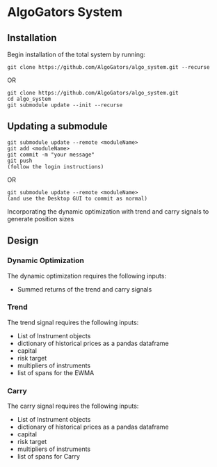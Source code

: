 
# AlgoGators System
## Installation
Begin installation of the total system by running:
```
git clone https://github.com/AlgoGators/algo_system.git --recurse
```
OR
```
git clone https://github.com/AlgoGators/algo_system.git
cd algo_system
git submodule update --init --recurse
```

## Updating a submodule
```
git submodule update --remote <moduleName>
git add <moduleName>
git commit -m "your message"
git push
(follow the login instructions)
```
OR
```
git submodule update --remote <moduleName>
(and use the Desktop GUI to commit as normal)
```

Incorporating the dynamic optimization with trend and carry signals to generate position sizes
## Design

### Dynamic Optimization
The dynamic optimization requires the following inputs:
- Summed returns of the trend and carry signals

### Trend
The trend signal requires the following inputs:
- List of Instrument objects
- dictionary of historical prices as a pandas dataframe
- capital
- risk target
- multipliers of instruments 
- list of spans for the EWMA

### Carry
The carry signal requires the following inputs:
- List of Instrument objects
- dictionary of historical prices as a pandas dataframe
- capital
- risk target
- multipliers of instruments 
- list of spans for Carry   
